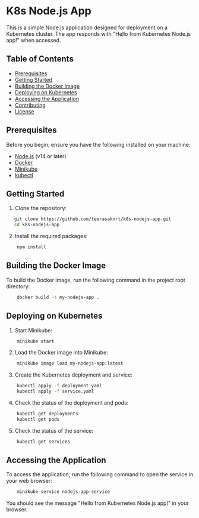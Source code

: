 # K8s Node.js App

This is a simple Node.js application designed for deployment on a Kubernetes cluster. The app responds with "Hello from Kubernetes Node.js app!" when accessed.

## Table of Contents

- [Prerequisites](#prerequisites)
- [Getting Started](#getting-started)
- [Building the Docker Image](#building-the-docker-image)
- [Deploying on Kubernetes](#deploying-on-kubernetes)
- [Accessing the Application](#accessing-the-application)
- [Contributing](#contributing)
- [License](#license)

## Prerequisites

Before you begin, ensure you have the following installed on your machine:

- [Node.js](https://nodejs.org/) (v14 or later)
- [Docker](https://www.docker.com/)
- [Minikube](https://minikube.sigs.k8s.io/docs/start/)
- [kubectl](https://kubernetes.io/docs/tasks/tools/install-kubectl/)

## Getting Started

1. Clone the repository:

```bash
   git clone https://github.com/teerasaknrt/k8s-nodejs-app.git
   cd k8s-nodejs-app
```

2. Install the required packages:
```bash
    npm install
```

## Building the Docker Image

To build the Docker image, run the following command in the project root directory:
```bash
    docker build -t my-nodejs-app .
```

## Deploying on Kubernetes

1. Start Minikube:
```bash
    minikube start
```

2. Load the Docker image into Minikube:
```bash
    minikube image load my-nodejs-app:latest
```

3. Create the Kubernetes deployment and service:
```bash
    kubectl apply -f deployment.yaml
    kubectl apply -f service.yaml
```

4. Check the status of the deployment and pods:
```bash
    kubectl get deployments
    kubectl get pods
```

5. Check the status of the service:
```bash
    kubectl get services
```

## Accessing the Application

To access the application, run the following command to open the service in your web browser:
```bash
    minikube service nodejs-app-service
```

You should see the message "Hello from Kubernetes Node.js app!" in your browser.